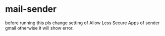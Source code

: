 # mail-sender
before running this pls change setting of Allow Less Secure Apps of sender gmail otherwise it will show error. 
